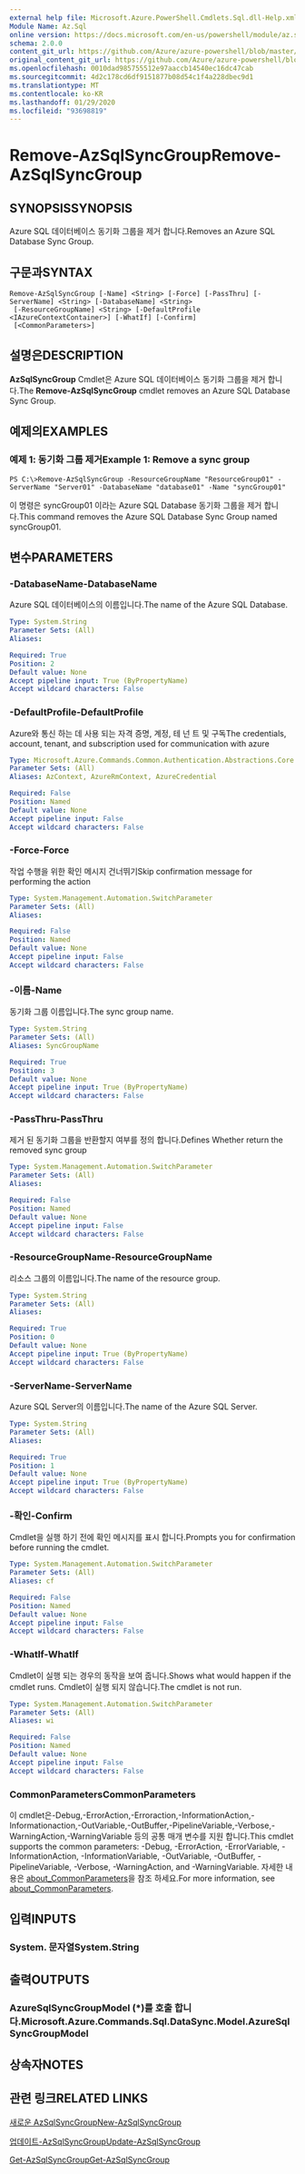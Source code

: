 ```yaml
---
external help file: Microsoft.Azure.PowerShell.Cmdlets.Sql.dll-Help.xml
Module Name: Az.Sql
online version: https://docs.microsoft.com/en-us/powershell/module/az.sql/remove-azsqlsyncgroup
schema: 2.0.0
content_git_url: https://github.com/Azure/azure-powershell/blob/master/src/Sql/Sql/help/Remove-AzSqlSyncGroup.md
original_content_git_url: https://github.com/Azure/azure-powershell/blob/master/src/Sql/Sql/help/Remove-AzSqlSyncGroup.md
ms.openlocfilehash: 0010dad985755512e97aaccb14540ec16dc47cab
ms.sourcegitcommit: 4d2c178cd6df9151877b08d54c1f4a228dbec9d1
ms.translationtype: MT
ms.contentlocale: ko-KR
ms.lasthandoff: 01/29/2020
ms.locfileid: "93698819"
---
```

# <span data-ttu-id="3ddc2-101">Remove-AzSqlSyncGroup</span><span class="sxs-lookup"><span data-stu-id="3ddc2-101">Remove-AzSqlSyncGroup</span></span>

## <span data-ttu-id="3ddc2-102">SYNOPSIS</span><span class="sxs-lookup"><span data-stu-id="3ddc2-102">SYNOPSIS</span></span>
<span data-ttu-id="3ddc2-103">Azure SQL 데이터베이스 동기화 그룹을 제거 합니다.</span><span class="sxs-lookup"><span data-stu-id="3ddc2-103">Removes an Azure SQL Database Sync Group.</span></span>

## <span data-ttu-id="3ddc2-104">구문과</span><span class="sxs-lookup"><span data-stu-id="3ddc2-104">SYNTAX</span></span>

```
Remove-AzSqlSyncGroup [-Name] <String> [-Force] [-PassThru] [-ServerName] <String> [-DatabaseName] <String>
 [-ResourceGroupName] <String> [-DefaultProfile <IAzureContextContainer>] [-WhatIf] [-Confirm]
 [<CommonParameters>]
```

## <span data-ttu-id="3ddc2-105">설명은</span><span class="sxs-lookup"><span data-stu-id="3ddc2-105">DESCRIPTION</span></span>
<span data-ttu-id="3ddc2-106">**AzSqlSyncGroup** Cmdlet은 Azure SQL 데이터베이스 동기화 그룹을 제거 합니다.</span><span class="sxs-lookup"><span data-stu-id="3ddc2-106">The **Remove-AzSqlSyncGroup** cmdlet removes an Azure SQL Database Sync Group.</span></span>

## <span data-ttu-id="3ddc2-107">예제의</span><span class="sxs-lookup"><span data-stu-id="3ddc2-107">EXAMPLES</span></span>

### <span data-ttu-id="3ddc2-108">예제 1: 동기화 그룹 제거</span><span class="sxs-lookup"><span data-stu-id="3ddc2-108">Example 1: Remove a sync group</span></span>
```
PS C:\>Remove-AzSqlSyncGroup -ResourceGroupName "ResourceGroup01" -ServerName "Server01" -DatabaseName "database01" -Name "syncGroup01"
```

<span data-ttu-id="3ddc2-109">이 명령은 syncGroup01 이라는 Azure SQL Database 동기화 그룹을 제거 합니다.</span><span class="sxs-lookup"><span data-stu-id="3ddc2-109">This command removes the Azure SQL Database Sync Group named syncGroup01.</span></span>

## <span data-ttu-id="3ddc2-110">변수</span><span class="sxs-lookup"><span data-stu-id="3ddc2-110">PARAMETERS</span></span>

### <span data-ttu-id="3ddc2-111">-DatabaseName</span><span class="sxs-lookup"><span data-stu-id="3ddc2-111">-DatabaseName</span></span>
<span data-ttu-id="3ddc2-112">Azure SQL 데이터베이스의 이름입니다.</span><span class="sxs-lookup"><span data-stu-id="3ddc2-112">The name of the Azure SQL Database.</span></span>

```yaml
Type: System.String
Parameter Sets: (All)
Aliases:

Required: True
Position: 2
Default value: None
Accept pipeline input: True (ByPropertyName)
Accept wildcard characters: False
```

### <span data-ttu-id="3ddc2-113">-DefaultProfile</span><span class="sxs-lookup"><span data-stu-id="3ddc2-113">-DefaultProfile</span></span>
<span data-ttu-id="3ddc2-114">Azure와 통신 하는 데 사용 되는 자격 증명, 계정, 테 넌 트 및 구독</span><span class="sxs-lookup"><span data-stu-id="3ddc2-114">The credentials, account, tenant, and subscription used for communication with azure</span></span>

```yaml
Type: Microsoft.Azure.Commands.Common.Authentication.Abstractions.Core.IAzureContextContainer
Parameter Sets: (All)
Aliases: AzContext, AzureRmContext, AzureCredential

Required: False
Position: Named
Default value: None
Accept pipeline input: False
Accept wildcard characters: False
```

### <span data-ttu-id="3ddc2-115">-Force</span><span class="sxs-lookup"><span data-stu-id="3ddc2-115">-Force</span></span>
<span data-ttu-id="3ddc2-116">작업 수행을 위한 확인 메시지 건너뛰기</span><span class="sxs-lookup"><span data-stu-id="3ddc2-116">Skip confirmation message for performing the action</span></span>

```yaml
Type: System.Management.Automation.SwitchParameter
Parameter Sets: (All)
Aliases:

Required: False
Position: Named
Default value: None
Accept pipeline input: False
Accept wildcard characters: False
```

### <span data-ttu-id="3ddc2-117">-이름</span><span class="sxs-lookup"><span data-stu-id="3ddc2-117">-Name</span></span>
<span data-ttu-id="3ddc2-118">동기화 그룹 이름입니다.</span><span class="sxs-lookup"><span data-stu-id="3ddc2-118">The sync group name.</span></span>

```yaml
Type: System.String
Parameter Sets: (All)
Aliases: SyncGroupName

Required: True
Position: 3
Default value: None
Accept pipeline input: True (ByPropertyName)
Accept wildcard characters: False
```

### <span data-ttu-id="3ddc2-119">-PassThru</span><span class="sxs-lookup"><span data-stu-id="3ddc2-119">-PassThru</span></span>
<span data-ttu-id="3ddc2-120">제거 된 동기화 그룹을 반환할지 여부를 정의 합니다.</span><span class="sxs-lookup"><span data-stu-id="3ddc2-120">Defines Whether return the removed sync group</span></span>

```yaml
Type: System.Management.Automation.SwitchParameter
Parameter Sets: (All)
Aliases:

Required: False
Position: Named
Default value: None
Accept pipeline input: False
Accept wildcard characters: False
```

### <span data-ttu-id="3ddc2-121">-ResourceGroupName</span><span class="sxs-lookup"><span data-stu-id="3ddc2-121">-ResourceGroupName</span></span>
<span data-ttu-id="3ddc2-122">리소스 그룹의 이름입니다.</span><span class="sxs-lookup"><span data-stu-id="3ddc2-122">The name of the resource group.</span></span>

```yaml
Type: System.String
Parameter Sets: (All)
Aliases:

Required: True
Position: 0
Default value: None
Accept pipeline input: True (ByPropertyName)
Accept wildcard characters: False
```

### <span data-ttu-id="3ddc2-123">-ServerName</span><span class="sxs-lookup"><span data-stu-id="3ddc2-123">-ServerName</span></span>
<span data-ttu-id="3ddc2-124">Azure SQL Server의 이름입니다.</span><span class="sxs-lookup"><span data-stu-id="3ddc2-124">The name of the Azure SQL Server.</span></span>

```yaml
Type: System.String
Parameter Sets: (All)
Aliases:

Required: True
Position: 1
Default value: None
Accept pipeline input: True (ByPropertyName)
Accept wildcard characters: False
```

### <span data-ttu-id="3ddc2-125">-확인</span><span class="sxs-lookup"><span data-stu-id="3ddc2-125">-Confirm</span></span>
<span data-ttu-id="3ddc2-126">Cmdlet을 실행 하기 전에 확인 메시지를 표시 합니다.</span><span class="sxs-lookup"><span data-stu-id="3ddc2-126">Prompts you for confirmation before running the cmdlet.</span></span>

```yaml
Type: System.Management.Automation.SwitchParameter
Parameter Sets: (All)
Aliases: cf

Required: False
Position: Named
Default value: None
Accept pipeline input: False
Accept wildcard characters: False
```

### <span data-ttu-id="3ddc2-127">-WhatIf</span><span class="sxs-lookup"><span data-stu-id="3ddc2-127">-WhatIf</span></span>
<span data-ttu-id="3ddc2-128">Cmdlet이 실행 되는 경우의 동작을 보여 줍니다.</span><span class="sxs-lookup"><span data-stu-id="3ddc2-128">Shows what would happen if the cmdlet runs.</span></span>
<span data-ttu-id="3ddc2-129">Cmdlet이 실행 되지 않습니다.</span><span class="sxs-lookup"><span data-stu-id="3ddc2-129">The cmdlet is not run.</span></span>

```yaml
Type: System.Management.Automation.SwitchParameter
Parameter Sets: (All)
Aliases: wi

Required: False
Position: Named
Default value: None
Accept pipeline input: False
Accept wildcard characters: False
```

### <span data-ttu-id="3ddc2-130">CommonParameters</span><span class="sxs-lookup"><span data-stu-id="3ddc2-130">CommonParameters</span></span>
<span data-ttu-id="3ddc2-131">이 cmdlet은-Debug,-ErrorAction,-Erroraction,-InformationAction,-Informationaction,-OutVariable,-OutBuffer,-PipelineVariable,-Verbose,-WarningAction,-WarningVariable 등의 공통 매개 변수를 지원 합니다.</span><span class="sxs-lookup"><span data-stu-id="3ddc2-131">This cmdlet supports the common parameters: -Debug, -ErrorAction, -ErrorVariable, -InformationAction, -InformationVariable, -OutVariable, -OutBuffer, -PipelineVariable, -Verbose, -WarningAction, and -WarningVariable.</span></span> <span data-ttu-id="3ddc2-132">자세한 내용은 [about_CommonParameters](https://go.microsoft.com/fwlink/?LinkID=113216)을 참조 하세요.</span><span class="sxs-lookup"><span data-stu-id="3ddc2-132">For more information, see [about_CommonParameters](https://go.microsoft.com/fwlink/?LinkID=113216).</span></span>

## <span data-ttu-id="3ddc2-133">입력</span><span class="sxs-lookup"><span data-stu-id="3ddc2-133">INPUTS</span></span>

### <span data-ttu-id="3ddc2-134">System. 문자열</span><span class="sxs-lookup"><span data-stu-id="3ddc2-134">System.String</span></span>

## <span data-ttu-id="3ddc2-135">출력</span><span class="sxs-lookup"><span data-stu-id="3ddc2-135">OUTPUTS</span></span>

### <span data-ttu-id="3ddc2-136">AzureSqlSyncGroupModel (\*)를 호출 합니다.</span><span class="sxs-lookup"><span data-stu-id="3ddc2-136">Microsoft.Azure.Commands.Sql.DataSync.Model.AzureSqlSyncGroupModel</span></span>

## <span data-ttu-id="3ddc2-137">상속자</span><span class="sxs-lookup"><span data-stu-id="3ddc2-137">NOTES</span></span>

## <span data-ttu-id="3ddc2-138">관련 링크</span><span class="sxs-lookup"><span data-stu-id="3ddc2-138">RELATED LINKS</span></span>

[<span data-ttu-id="3ddc2-139">새로운 AzSqlSyncGroup</span><span class="sxs-lookup"><span data-stu-id="3ddc2-139">New-AzSqlSyncGroup</span></span>](./New-AzSqlSyncGroup.md)

[<span data-ttu-id="3ddc2-140">업데이트-AzSqlSyncGroup</span><span class="sxs-lookup"><span data-stu-id="3ddc2-140">Update-AzSqlSyncGroup</span></span>](./Update-AzSqlSyncGroup.md)

[<span data-ttu-id="3ddc2-141">Get-AzSqlSyncGroup</span><span class="sxs-lookup"><span data-stu-id="3ddc2-141">Get-AzSqlSyncGroup</span></span>](./Get-AzSqlSyncGroup.md)

